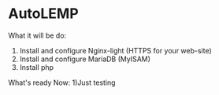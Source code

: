 # AutoLEMP
What it will be do:
1) Install and configure Nginx-light (HTTPS for your web-site)
2) Install and configure MariaDB (MyISAM)
3) Install php

What's ready Now:
1)Just testing
